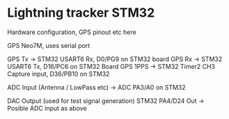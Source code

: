 # Lightning tracker STM32


Hardware configuration, GPS pinout etc here

GPS Neo7M, uses serial port

GPS Tx -> STM32 USART6 Rx, D0/PG9 on STM32 board
GPS Rx -> STM32 USART6 Tx, D16/PC6 on STM32 Board
GPS 1PPS -> STM32 Timer2 CH3 Capture input, D36/PB10 on STM32

ADC Input (Antenna / LowPass etc) -> ADC PA3/A0 on STM32

DAC Output (used for test signal generation)  STM32 PA4/D24 Out -> Posible ADC input as above

 